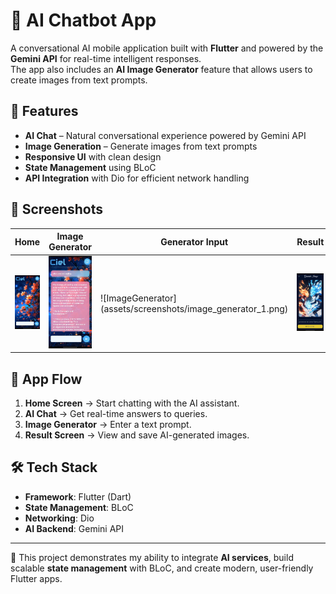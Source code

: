 # 🤖 AI Chatbot App

A conversational AI mobile application built with **Flutter** and powered by the **Gemini API** for real-time intelligent responses.  
The app also includes an **AI Image Generator** feature that allows users to create images from text prompts.  

## 🚀 Features
- **AI Chat** – Natural conversational experience powered by Gemini API  
- **Image Generation** – Generate images from text prompts  
- **Responsive UI** with clean design  
- **State Management** using BLoC  
- **API Integration** with Dio for efficient network handling  

## 📸 Screenshots

| Home | Image Generator | Generator Input | Result |
|------|-----------------|-----------------|--------|
| ![Home](assets/screenshots/home.png) |![Result](assets/screenshots/result.png)  |![ImageGenerator] (assets/screenshots/image_generator_1.png) |![Image Generator Output](assets/screenshots/image_generator.png) |

## 📱 App Flow
1. **Home Screen** → Start chatting with the AI assistant.  
2. **AI Chat** → Get real-time answers to queries.  
3. **Image Generator** → Enter a text prompt.  
4. **Result Screen** → View and save AI-generated images.  

## 🛠️ Tech Stack
- **Framework**: Flutter (Dart)  
- **State Management**: BLoC  
- **Networking**: Dio  
- **AI Backend**: Gemini API  

---

📌 This project demonstrates my ability to integrate **AI services**, build scalable **state management** with BLoC, and create modern, user-friendly Flutter apps.
